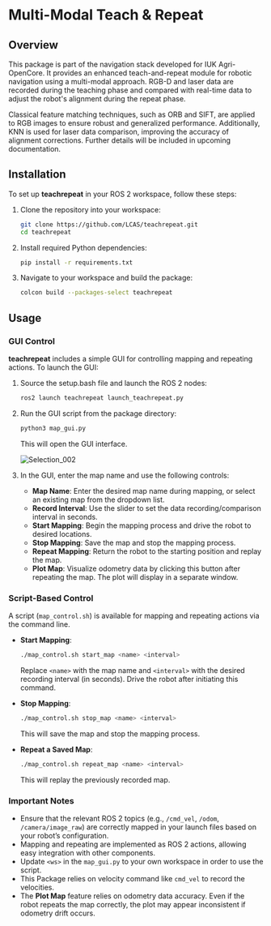 # Multi-Modal Teach & Repeat  

## Overview  

This package is part of the navigation stack developed for IUK Agri-OpenCore. It provides an enhanced teach-and-repeat module for robotic navigation using a multi-modal approach. RGB-D and laser data are recorded during the teaching phase and compared with real-time data to adjust the robot's alignment during the repeat phase.  

Classical feature matching techniques, such as ORB and SIFT, are applied to RGB images to ensure robust and generalized performance. Additionally, KNN is used for laser data comparison, improving the accuracy of alignment corrections. Further details will be included in upcoming documentation.  

## Installation  

To set up **teachrepeat** in your ROS 2 workspace, follow these steps:  

1. Clone the repository into your workspace:  
    ```bash  
    git clone https://github.com/LCAS/teachrepeat.git
    cd teachrepeat  
    ```  

2. Install required Python dependencies:  
    ```bash  
    pip install -r requirements.txt  
    ```  

3. Navigate to your workspace and build the package:  
    ```bash  
    colcon build --packages-select teachrepeat  
    ```  
## Usage  

### GUI Control  

**teachrepeat** includes a simple GUI for controlling mapping and repeating actions. To launch the GUI:  

1. Source the setup.bash file and launch the ROS 2 nodes:  
    ```bash  
    ros2 launch teachrepeat launch_teachrepeat.py  
    ```  

2. Run the GUI script from the package directory:  
    ```bash  
    python3 map_gui.py  
    ```  

    This will open the GUI interface.  

    ![Selection_002](https://github.com/user-attachments/assets/2f47dcd8-b0b3-4c70-85b1-8b88a1e42f31)  

3. In the GUI, enter the map name and use the following controls:  
    - **Map Name**: Enter the desired map name during mapping, or select an existing map from the dropdown list.  
    - **Record Interval**: Use the slider to set the data recording/comparison interval in seconds.  
    - **Start Mapping**: Begin the mapping process and drive the robot to desired locations.  
    - **Stop Mapping**: Save the map and stop the mapping process.  
    - **Repeat Mapping**: Return the robot to the starting position and replay the map.  
    - **Plot Map**: Visualize odometry data by clicking this button after repeating the map. The plot will display in a separate window.  

### Script-Based Control  

A script (`map_control.sh`) is available for mapping and repeating actions via the command line.  

- **Start Mapping**:  
    ```bash  
    ./map_control.sh start_map <name> <interval>  
    ```  
    Replace `<name>` with the map name and `<interval>` with the desired recording interval (in seconds). Drive the robot after initiating this command.  

- **Stop Mapping**:  
    ```bash  
    ./map_control.sh stop_map <name> <interval>  
    ```  
    This will save the map and stop the mapping process.  

- **Repeat a Saved Map**:  
    ```bash  
    ./map_control.sh repeat_map <name> <interval>  
    ```  
    This will replay the previously recorded map.  

### Important Notes  

- Ensure that the relevant ROS 2 topics (e.g., `/cmd_vel`, `/odom`, `/camera/image_raw`) are correctly mapped in your launch files based on your robot’s configuration.  
- Mapping and repeating are implemented as ROS 2 actions, allowing easy integration with other components.
- Update `<ws>` in the `map_gui.py` to your own workspace in order to use the script.
- This Package relies on velocity command like `cmd_vel` to record the velocities.
- The **Plot Map** feature relies on odometry data accuracy. Even if the robot repeats the map correctly, the plot may appear inconsistent if odometry drift occurs.  